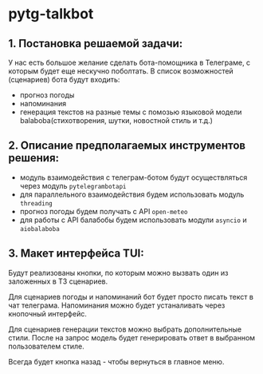 # pytg-talkbot

## 1. Постановка решаемой задачи:

У нас есть большое желание сделать бота-помощника в Телеграме, с которым будет еще нескучно поболтать. В список возможностей (сценариев) бота будут входить:
* прогноз погоды
* напоминания
* генерация текстов на разные темы с помозью языковой модели balaboba(стихотворения, шутки, новостной стиль и т.д.)

## 2. Описание предполагаемых инструментов решения:
* модуль взаимодействия с телеграм-ботом будут осуществляться через модуль `pytelegrambotapi`
* для параллельного взаимодействия будем использовать модуль `threading`
* прогноз погоды будем получать с API `open-meteo`
* для работы с API балабобы будем использовать модули `asyncio` и `aiobalaboba`

## 3. Макет интерфейса TUI:
Будут реализованы кнопки, по которым можно вызвать один из заложенных в ТЗ сценариев. 

Для сценариев погоды и напоминаний бот будет просто писать текст в чат телеграма. Напоминания можно будет устаналивать через кнопочный интерфейс.

Для сценариев генерации текстов можно выбрать дополнительные стили. После на запрос модель будет генерировать ответ в выбранном пользователем стиле.

Всегда будет кнопка назад - чтобы вернуться в главное меню.